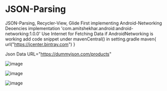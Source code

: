 # JSON-Parsing
 JSON-Parsing, Recycler-View, Glide
First implementing  Android-Networking Deoencies
    implementation 'com.amitshekhar.android:android-networking:1.0.0'
Use Internet for Fetching Data
    <uses-permission android:name="android.permission.INTERNET" />
if AndroidNetworking is working add code snippet under mavenCentral() in setting.gradle
maven{
            url("https://jcenter.bintray.com")
        }

Json Data URL="https://dummyjson.com/products"

![image](https://github.com/HarshBytes/JSON-Parsing/assets/137802027/d27f0548-b611-4bda-873d-f2dfe57b7c9f)

![image](https://github.com/HarshBytes/JSON-Parsing/assets/137802027/d89edca4-8a02-4011-b2b4-9d02c83ed63d)

![image](https://github.com/HarshBytes/JSON-Parsing/assets/137802027/31d06494-a7a6-4e5a-9d56-39c7aaa96ec3)

